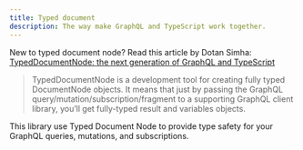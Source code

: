 ```yaml
---
title: Typed document
description: The way make GraphQL and TypeScript work together.
---
```


New to typed document node? Read this article by Dotan Simha: [TypedDocumentNode: the next generation of GraphQL and TypeScript](https://the-guild.dev/blog/typed-document-node)

> TypedDocumentNode is a development tool for creating fully typed DocumentNode objects. It means that just by passing the GraphQL query/mutation/subscription/fragment to a supporting GraphQL client library, you’ll get fully-typed result and variables objects.

This library use Typed Document Node to provide type safety for your GraphQL queries, mutations, and subscriptions.
